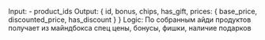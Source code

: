 Input:
	- product_ids
Output:
	{
		id,
		bonus,
		chips,
		has_gift,
		prices: {
			base_price,
			discounted_price,
			has_discount
		}
	}
Logic:
По собранным айди продуктов получает из майндбокса спец цены, бонусы, фишки, наличие подарков